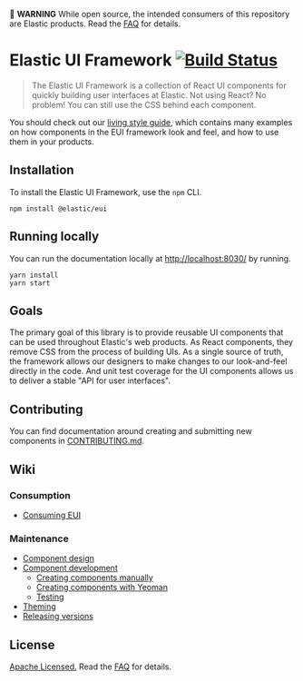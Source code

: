 🚨 **WARNING** While open source, the intended consumers of this repository are Elastic products. Read the [FAQ][faq] for details.

# Elastic UI Framework [![Build Status][ci-badge]][ci-site]

> The Elastic UI Framework is a collection of React UI components for quickly building user interfaces
> at Elastic. Not using React? No problem! You can still use the CSS behind each component.

You should check out our [living style guide][docs], which contains many examples on how components in the EUI framework look and feel, and how to use them in your products.

## Installation

To install the Elastic UI Framework, use the `npm` CLI.

```
npm install @elastic/eui
```

## Running locally

You can run the documentation locally at [http://localhost:8030/](http://localhost:8030/) by running.

```
yarn install
yarn start
```

## Goals

The primary goal of this library is to provide reusable UI components that can be used throughout
Elastic's web products. As React components, they remove CSS from the process of building UIs.
As a single source of truth, the framework allows our designers to make changes to our look-and-feel
directly in the code. And unit test coverage for the UI components allows us to deliver a stable
"API for user interfaces".

## Contributing

You can find documentation around creating and submitting new components in [CONTRIBUTING.md](CONTRIBUTING.md).

## Wiki

### Consumption

* [Consuming EUI][consuming]

### Maintenance

* [Component design][component-design]
* [Component development][component-development]
  * [Creating components manually][creating-components-manually]
  * [Creating components with Yeoman][creating-components-yeoman]
  * [Testing][testing]
* [Theming][theming]
* [Releasing versions][releasing-versions]

## License

[Apache Licensed.][license] Read the [FAQ][faq] for details.

[license]: LICENSE.md
[faq]: FAQ.md
[consuming]: wiki/consuming.md
[component-design]: wiki/component-design.md
[component-development]: wiki/component-development.md
[creating-components-manually]: wiki/creating-components-manually.md
[creating-components-yeoman]: wiki/creating-components-yeoman.md
[releasing-versions]: wiki/releasing-versions.md
[testing]: wiki/testing.md
[theming]: wiki/theming.md
[docs]: https://elastic.github.io/eui/
[ci-badge]: https://travis-ci.org/elastic/eui.svg?branch=master
[ci-site]: https://travis-ci.org/elastic/eui
